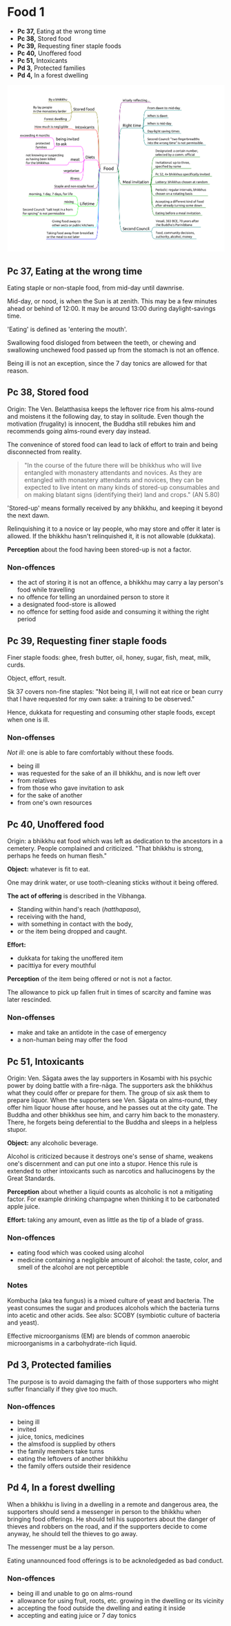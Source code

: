 # Food 1

-   **Pc 37,** Eating at the wrong time
-   **Pc 38,** Stored food
-   **Pc 39,** Requesting finer staple foods
-   **Pc 40,** Unoffered food
-   **Pc 51,** Intoxicants
-   **Pd 3,** Protected families
-   **Pd 4,** In a forest dwelling

![Food](./includes/mindmaps/food.png)

<!-- latex
\clearpage
-->

## Pc 37, Eating at the wrong time

Eating staple or non-staple food, from mid-day until dawnrise.

Mid-day, or nood, is when the Sun is at zenith. This may be a few minutes ahead
or behind of 12:00. It may be around 13:00 during daylight-savings time.

'Eating' is defined as 'entering the mouth'.

Swallowing food disloged from between the teeth, or chewing and swallowing
unchewed food passed up from the stomach is not an offence.

Being ill is not an exception, since the 7 day tonics are allowed for that
reason.

## Pc 38, Stored food

Origin: The Ven. Belatthasisa keeps the leftover rice from his alms-round and
moistens it the following day, to stay in solitude. Even though the motivation
(frugality) is innocent, the Buddha still rebukes him and recommends going
alms-round every day instead.

The convenince of stored food can lead to lack of effort to train and being
disconnected from reality.

> "In the course of the future there will be bhikkhus who will live entangled
> with monastery attendants and novices. As they are entangled with monastery
> attendants and novices, they can be expected to live intent on many kinds of
> stored-up consumables and on making blatant signs (identifying their) land and
> crops." (AN 5.80)

'Stored-up' means formally received by any bhikkhu, and keeping it beyond the
next dawn.

Relinquishing it to a novice or lay people, who may store and offer it later is
allowed. If the bhikkhu hasn't relinquished it, it is not allowable (dukkata).

**Perception** about the food having been stored-up is not a factor.

### Non-offences

- the act of storing it is not an offence, a bhikkhu may carry a lay person's
  food while travelling
- no offence for telling an unordained person to store it
- a designated food-store is allowed
- no offence for setting food aside and consuming it withing the right period

## Pc 39, Requesting finer staple foods

Finer staple foods: ghee, fresh butter, oil, honey, sugar, fish, meat,
milk, curds.

Object, effort, result.

Sk 37 covers non-fine staples: "Not being ill, I will not eat rice or
bean curry that I have requested for my own sake: a training to be
observed."

Hence, dukkata for requesting and consuming other staple foods, except
when one is ill.

<!-- latex
\clearpage
-->

### Non-offenses

*Not ill:* one is able to fare comfortably without these foods.

<!-- latex
\begin{multicols}{2}
-->

-   being ill
-   was requested for the sake of an ill bhikkhu, and is now left over
-   from relatives
-   from those who gave invitation to ask
-   for the sake of another
-   from one's own resources

<!-- latex
\end{multicols}
-->

## Pc 40, Unoffered food

Origin: a bhikkhu eat food which was left as dedication to the ancestors in a
cemetery. People complained and criticized. "That bhikkhu is strong, perhaps he
feeds on human flesh."

**Object:** whatever is fit to eat.

One may drink water, or use tooth-cleaning sticks without it being offered.

**The act of offering** is described in the Vibhanga.

- Standing within hand's reach (*hatthapasa*),
- receiving with the hand,
- with something in contact with the body,
- or the item being dropped and caught.

**Effort:**

- dukkata for taking the unoffered item
- pacittiya for every mouthful

**Perception** of the item being offered or not is not a factor.

The allowance to pick up fallen fruit in times of scarcity and famine was later
rescinded.

### Non-offenses

- make and take an antidote in the case of emergency
- a non-human being may offer the food

## Pc 51, Intoxicants

Origin: Ven. Sāgata awes the lay supporters in Kosambi with his psychic power by
doing battle with a fire-nāga. The supporters ask the bhikkhus what they could
offer or prepare for them. The group of six ask them to prepare liquor. When the
supporters see Ven. Sāgata on alms-round, they offer him liquor house after
house, and he passes out at the city gate. The Buddha and other bhikkhus see
him, and carry him back to the monastery. There, he forgets being deferential to
the Buddha and sleeps in a helpless stupor.

**Object:** any alcoholic beverage.

Alcohol is criticized because it destroys one's sense of shame, weakens one's
discernment and can put one into a stupor. Hence this rule is extended to other
intoxicants such as narcotics and hallucinogens by the Great Standards.

**Perception** about whether a liquid counts as alcoholic is not a mitigating
factor. For example drinking champagne when thinking it to be carbonated apple
juice.

**Effort:** taking any amount, even as little as the tip of a blade of grass.

### Non-offences

- eating food which was cooked using alcohol
- medicine containing a negligible amount of alcohol: the taste, color, and
  smell of the alcohol are not perceptible
  
### Notes

Kombucha (aka tea fungus) is a mixed culture of yeast and bacteria. The yeast
consumes the sugar and produces alcohols which the bacteria turns into acetic
and other acids. See also: SCOBY (symbiotic culture of bacteria and yeast).

Effective microorganisms (EM) are blends of common anaerobic microorganisms in a
carbohydrate-rich liquid.

## Pd 3, Protected families

The purpose is to avoid damaging the faith of those supporters who might
suffer financially if they give too much.

### Non-offences

<!-- latex
\begin{multicols}{2}
-->

-   being ill
-   invited
-   juice, tonics, medicines
-   the almsfood is supplied by others
-   the family members take turns
-   eating the leftovers of another bhikkhu
-   the family offers outside their residence

<!-- latex
\end{multicols}
-->
## Pd 4, In a forest dwelling

When a bhikkhu is living in a dwelling in a remote and dangerous area, the
supporters should send a messenger in person to the bhikkhu when bringing food
offerings. He should tell his supporters about the danger of thieves and robbers
on the road, and if the supporters decide to come anyway, he should tell the
thieves to go away.

The messenger must be a lay person.

Eating unannounced food offerings is to be acknoledgeded as bad conduct.

### Non-offences

- being ill and unable to go on alms-round
- allowance for using fruit, roots, etc. growing in the dwelling or its vicinity
- accepting the food outside the dwelling and eating it inside
- accepting and eating juice or 7 day tonics
